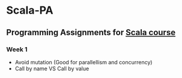 Scala-PA
===
Programming Assignments for [Scala course](https://www.coursera.org/specializations/scala)
---

### Week 1
- Avoid mutation (Good for parallellism and concurrency)
- Call by name VS Call by value
